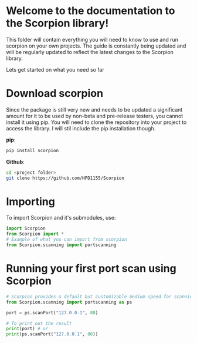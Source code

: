 # Welcome to the documentation to the Scorpion library!
This folder will contain everything you will need to know to use and run scorpion on your own projects.
The guide is constantly being updated and will be regularly updated to reflect the latest changes to the Scorpion library.

Lets get started on what you need so far

# Download scorpion

Since the package is still very new and needs to be updated a significant amount for it to be used by non-beta and pre-release testers, you cannot install it using pip.
You will need to clone the repository into your project to access the library.
I will stil include the pip installation though.

**pip**:
```bash
pip install scorpion
```
**Github**:
```bash
cd <project folder>
git clone https://github.com/HPD1155/Scorpion
```

# Importing

To import Scorpion and it's submodules, use:
```python
import Scorpion
from Scorpion import *
# Example of what you can import from scorpion
from Scorpion.scanning import portscanning
```

# Running your first port scan using Scorpion

```python
# Scorpion provides a default but customizable medium speed for scanning ports, but it is accurate
from Scorpion.scanning import portscanning as ps

port = ps.scanPort("127.0.0.1", 80)

# To print out the result
print(port) # or
print(ps.scanPort("127.0.0.1", 80))
```